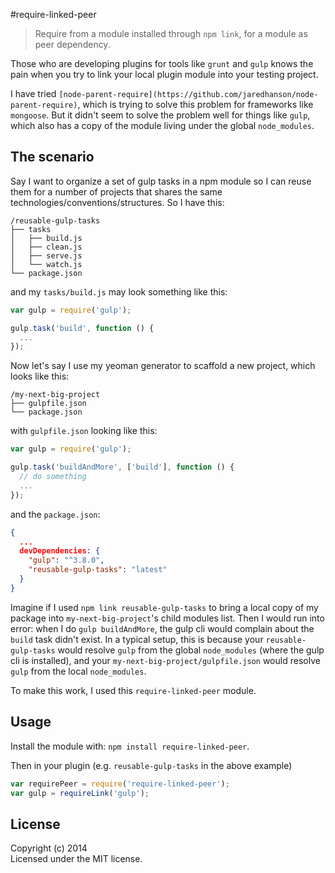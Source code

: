 #require-linked-peer

> Require from a module installed through `npm link`, for a module as peer dependency.

Those who are developing plugins for tools like `grunt` and `gulp` knows the pain when you try to link your local plugin module into your testing project.

I have tried `[node-parent-require](https://github.com/jaredhanson/node-parent-require)`, which is trying to solve this problem for frameworks like `mongoose`. But it didn't seem to solve the problem well for things like `gulp`, which also has a copy of the module living under the global `node_modules`.

## The scenario

Say I want to organize a set of gulp tasks in a npm module so I can reuse them for a number of projects that shares the same technologies/conventions/structures. So I have this:

```
/reusable-gulp-tasks
├── tasks
│   ├── build.js
│   ├── clean.js
│   ├── serve.js
│   └── watch.js
└── package.json
```

and my `tasks/build.js` may look something like this:

```js
var gulp = require('gulp');

gulp.task('build', function () {
  ...
});
```

Now let's say I use my yeoman generator to scaffold a new project, which looks like this:

```
/my-next-big-project
├── gulpfile.json
└── package.json
``` 

with `gulpfile.json` looking like this:

```js
var gulp = require('gulp');

gulp.task('buildAndMore', ['build'], function () {
  // do something
  ...
});
```

and the `package.json`:

```json
{
  ...
  devDependencies: {
    "gulp": "^3.8.0",
    "reusable-gulp-tasks": "latest"
  }
}
```

Imagine if I used `npm link reusable-gulp-tasks` to bring a local copy of my package into `my-next-big-project`'s child modules list. Then I would run into error: when I do `gulp buildAndMore`, the gulp cli would complain about the `build` task didn't exist. In a typical setup, this is because your `reusable-gulp-tasks` would resolve `gulp` from the global `node_modules` (where the gulp cli is installed), and your `my-next-big-project/gulpfile.json` would resolve `gulp` from the local `node_modules`.

To make this work, I used this `require-linked-peer` module.


## Usage

Install the module with: `npm install require-linked-peer`.

Then in your plugin (e.g. `reusable-gulp-tasks` in the above example)

```js
var requirePeer = require('require-linked-peer');
var gulp = requireLink('gulp');
```


## License

Copyright (c) 2014   
Licensed under the MIT license.
